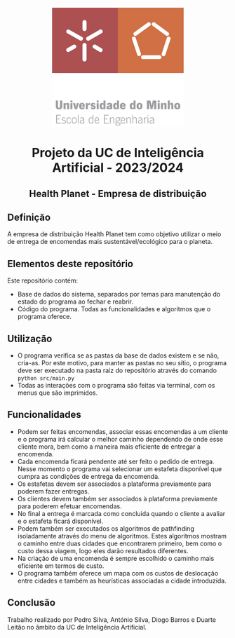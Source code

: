 <p align="center">
  <img src="https://github.com/Duarte0903/IA_UMinho/blob/main/EEUMLOGO.png"/>
</p>

<h1 align="center">Projeto da UC de Inteligência Artificial - 2023/2024</h1>
<h2 align="center">Health Planet - Empresa de distribuição</h2>

## Definição
A empresa de distribuição Health Planet tem como objetivo utilizar o meio de entrega de encomendas mais sustentável/ecológico para o planeta.

## Elementos deste repositório
Este repositório contém:
- Base de dados do sistema, separados por temas para manutenção do estado do programa ao fechar e reabrir.
- Código do programa. Todas as funcionalidades e algoritmos que o programa oferece.

## Utilização
- O programa verifica se as pastas da base de dados existem e se não, cria-as. Por este motivo, para manter as pastas no seu sítio, o programa deve ser executado na pasta raiz do repositório através do comando ```python src/main.py```
- Todas as interações com o programa são feitas via terminal, com os menus que são imprimidos.

## Funcionalidades
- Podem ser feitas encomendas, associar essas encomendas a um cliente e o programa irá calcular o melhor caminho dependendo de onde esse cliente mora, bem como a maneira mais eficiente de entregar a encomenda.
- Cada encomenda ficará pendente até ser feito o pedido de entrega. Nesse momento o programa vai selecionar um estafeta disponível que cumpra as condições de entrega da encomenda.
- Os estafetas devem ser associados a plataforma previamente para poderem fazer entregas.
- Os clientes devem também ser associados à plataforma previamente para poderem efetuar encomendas.
- No final a entrega é marcada como concluida quando o cliente a avaliar e o estafeta ficará disponível.
- Podem também ser executados os algoritmos de pathfinding isoladamente através do menu de algoritmos. Estes algoritmos mostram o caminho entre duas cidades que encontrarem primeiro, bem como o custo dessa viagem, logo eles darão resultados diferentes.
- Na criação de uma encomenda é sempre escolhido o caminho mais eficiente em termos de custo.
- O programa também oferece um mapa com os custos de deslocação entre cidades e também as heurísticas associadas a cidade introduzida.

## Conclusão
Trabalho realizado por Pedro Silva, António Silva, Diogo Barros e Duarte Leitão no âmbito da UC de Inteligência Artificial.

